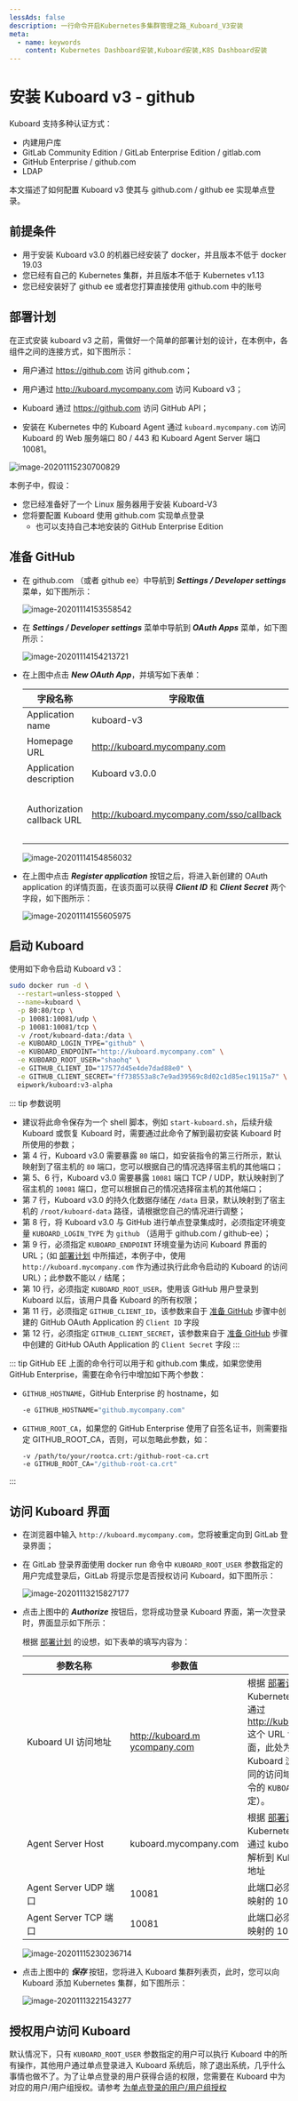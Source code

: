 ```yaml
---
lessAds: false
description: 一行命令开启Kubernetes多集群管理之路_Kuboard_V3安装
meta:
  - name: keywords
    content: Kubernetes Dashboard安装,Kuboard安装,K8S Dashboard安装
---
```


# 安装 Kuboard v3 - github

<AdSenseTitle/>


Kuboard 支持多种认证方式：

* 内建用户库
* GitLab Community Edition / GitLab Enterprise Edition / gitlab.com
* GitHub Enterprise / github.com
* LDAP

本文描述了如何配置 Kuboard v3 使其与 github.com / github ee 实现单点登录。

## 前提条件

* 用于安装 Kuboard v3.0 的机器已经安装了 docker，并且版本不低于 docker 19.03
* 您已经有自己的 Kubernetes 集群，并且版本不低于 Kubernetes v1.13
* 您已经安装好了 github ee 或者您打算直接使用 github.com 中的账号

## 部署计划

在正式安装 kuboard v3 之前，需做好一个简单的部署计划的设计，在本例中，各组件之间的连接方式，如下图所示：

* 用户通过 https://github.com 访问 github.com；

* 用户通过 http://kuboard.mycompany.com 访问 Kuboard v3；

* Kuboard 通过 https://github.com 访问 GitHub API；

* 安装在 Kubernetes 中的 Kuboard Agent 通过 `kuboard.mycompany.com` 访问 Kuboard 的 Web 服务端口 80 / 443 和 Kuboard Agent Server 端口 10081。


![image-20201115230700829](install-github.assets/image-20201115230700829.png)

本例子中，假设：

* 您已经准备好了一个 Linux 服务器用于安装 Kuboard-V3
* 您将要配置 Kuboard 使用 github.com 实现单点登录
  * 也可以支持自己本地安装的 GitHub Enterprise Edition



## 准备 GitHub

* 在 github.com （或者 github ee）中导航到 ***Settings / Developer settings*** 菜单，如下图所示：

  ![image-20201114153558542](./install-github.assets/image-20201114153558542.png)

* 在 ***Settings / Developer settings*** 菜单中导航到 ***OAuth Apps*** 菜单，如下图所示：

  ![image-20201114154213721](./install-github.assets/image-20201114154213721.png)

* 在上图中点击 ***New OAuth App***，并填写如下表单：

  | 字段名称                   | 字段取值                                  | 字段描述                                                     |
  | -------------------------- | ----------------------------------------- | ------------------------------------------------------------ |
  | Application name           | kuboard-v3                                | 标识用，填写任意名称即可                                     |
  | Homepage URL               | http://kuboard.mycompany.com              | 根据 [部署计划](#部署计划)，此处应该填写 http://kuboard.mycompany.com |
  | Application description    | Kuboard v3.0.0                            | 描述，可以为空                                               |
  | Authorization callback URL | http://kuboard.mycompany.com/sso/callback | 根据 [部署计划](#部署计划)，此处应该填写 http://kuboard.mycompany.com/sso/callback，`/sso/callback` 为 Kuboard 中处理 OAuth 回调的 URL 路径 |

  ![image-20201114154856032](./install-github.assets/image-20201114154856032.png)

* 在上图中点击 ***Register application*** 按钮之后，将进入新创建的 OAuth application 的详情页面，在该页面可以获得 ***Client ID*** 和 ***Client Secret*** 两个字段，如下图所示：

  ![image-20201114155605975](./install-github.assets/image-20201114155605975.png)



## 启动 Kuboard 

使用如下命令启动 Kuboard v3：
``` sh
sudo docker run -d \
  --restart=unless-stopped \
  --name=kuboard \
  -p 80:80/tcp \
  -p 10081:10081/udp \
  -p 10081:10081/tcp \
  -v /root/kuboard-data:/data \
  -e KUBOARD_LOGIN_TYPE="github" \
  -e KUBOARD_ENDPOINT="http://kuboard.mycompany.com" \
  -e KUBOARD_ROOT_USER="shaohq" \
  -e GITHUB_CLIENT_ID="17577d45e4de7dad88e0" \
  -e GITHUB_CLIENT_SECRET="ff738553a8c7e9ad39569c8d02c1d85ec19115a7" \
  eipwork/kuboard:v3-alpha
```

::: tip 参数说明
* 建议将此命令保存为一个 shell 脚本，例如 `start-kuboard.sh`，后续升级 Kuboard 或恢复 Kuboard 时，需要通过此命令了解到最初安装 Kuboard 时所使用的参数；
* 第 4 行，Kuboard v3.0 需要暴露 `80` 端口，如安装指令的第三行所示，默认映射到了宿主机的 `80` 端口，您可以根据自己的情况选择宿主机的其他端口；
* 第 5、6 行，Kuboard v3.0 需要暴露 `10081` 端口 TCP / UDP，默认映射到了宿主机的 `10081` 端口，您可以根据自己的情况选择宿主机的其他端口；
* 第 7 行，Kuboard v3.0 的持久化数据存储在 `/data` 目录，默认映射到了宿主机的 `/root/kuboard-data` 路径，请根据您自己的情况进行调整；
* 第 8 行，将 Kuboard v3.0 与 GitHub 进行单点登录集成时，必须指定环境变量 `KUBOARD_LOGIN_TYPE` 为 `github` （适用于 github.com / github-ee）；
* 第 9 行，必须指定 `KUBOARD_ENDPOINT` 环境变量为访问 Kuboard 界面的 URL；（如 [部署计划](#部署计划) 中所描述，本例子中，使用 `http://kuboard.mycompany.com` 作为通过执行此命令启动的 Kuboard 的访问 URL）；此参数不能以 `/` 结尾；
* 第 10 行，必须指定 `KUBOARD_ROOT_USER`，使用该 GitHub 用户登录到 Kuboard 以后，该用户具备 Kuboard 的所有权限；
* 第 11 行，必须指定 `GITHUB_CLIENT_ID`，该参数来自于 [准备 GitHub](#准备-github) 步骤中创建的 GitHub OAuth Application 的 `Client ID` 字段
* 第 12 行，必须指定 `GITHUB_CLIENT_SECRET`，该参数来自于 [准备 GitHub](#准备-github) 步骤中创建的 GitHub OAuth Application 的 `Client Secret` 字段
:::

::: tip GitHub EE
上面的命令行可以用于和 github.com 集成，如果您使用 GitHub Enterprise，需要在命令行中增加如下两个参数：
* `GITHUB_HOSTNAME`，GitHub Enterprise 的 hostname，如
  ```sh
  -e GITHUB_HOSTNAME="github.mycompany.com"
  ```
* `GITHUB_ROOT_CA`，如果您的 GitHub Enterprise 使用了自签名证书，则需要指定 GITHUB_ROOT_CA，否则，可以忽略此参数，如：
  ```sh
  -v /path/to/your/rootca.crt:/github-root-ca.crt
  -e GITHUB_ROOT_CA="/github-root-ca.crt"
  ```
:::


## 访问 Kuboard 界面

* 在浏览器中输入 `http://kuboard.mycompany.com`，您将被重定向到 GitLab 登录界面；
* 在 GitLab 登录界面使用 docker run 命令中 `KUBOARD_ROOT_USER` 参数指定的用户完成登录后，GitLab 将提示您是否授权访问 Kuboard，如下图所示：

  ![image-20201113215827177](./install-gitlab.assets/image-20201113215827177.png)

* 点击上图中的 ***Authorize*** 按钮后，您将成功登录 Kuboard 界面，第一次登录时，界面显示如下所示：

  根据 [部署计划](#部署计划) 的设想，如下表单的填写内容为：

  | 参数名称                                             | 参数值                                                       | 参数说明                                                     |
  | ---------------------------------------------------- | ------------------------------------------------------------ | ------------------------------------------------------------ |
  | <div style="width: 170px;">Kuboard UI 访问地址</div> | <div style="width: 130px;">http://kuboard.mycompany.com</div> | 根据 [部署计划](#部署计划) ，安装在 Kubernetes 中的 Kuboard Agent 通过 http://kuboard.mycompany.com 这个 URL 访问 Kuboard Web 界面，此处为 Kubernetes 集群和 Kuboard 浏览器端用户设定了不同的访问域名（在 docker run 命令的 `KUBOARD_ENDPOINT` 参数指定）。 |
  | Agent Server Host                                    | kuboard.mycompany.com                                        | 根据 [部署计划](#部署计划) ，安装在 Kubernetes 中的 Kuboard Agent 通过 kuboard.mycompany.com 解析到 Kuboard 所在宿主机的 IP 地址 |
  | Agent Server UDP 端口                                | 10081                                                        | 此端口必须与 docker run 命令中映射的 10081/udp 端口一致      |
  | Agent Server TCP 端口                                | 10081                                                        | 此端口必须与 docker run 命令中映射的 10081/tcp 端口一致      |
  
  
  ![image-20201115230236714](install-gitlab.assets/image-20201115230236714.png)
  
* 点击上图中的 ***保存*** 按钮，您将进入 Kuboard 集群列表页，此时，您可以向 Kuboard 添加 Kubernetes 集群，如下图所示：

  ![image-20201113221543277](./install-gitlab.assets/image-20201113221543277.png)

## 授权用户访问 Kuboard

默认情况下，只有 `KUBOARD_ROOT_USER` 参数指定的用户可以执行 Kuboard 中的所有操作，其他用户通过单点登录进入 Kuboard 系统后，除了退出系统，几乎什么事情也做不了。为了让单点登录的用户获得合适的权限，您需要在 Kuboard 中为对应的用户/用户组授权。请参考 [为单点登录的用户/用户组授权](./auth-user-sso.html)
